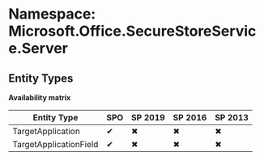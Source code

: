 # Namespace: Microsoft.Office.SecureStoreService.Server
## Entity Types

**Availability matrix**

Entity Type | SPO | SP 2019 | SP 2016 | SP 2013
----------|-----|---------|---------|--------
TargetApplication | ✔ | ✖ | ✖ | ✖
TargetApplicationField | ✔ | ✖ | ✖ | ✖
